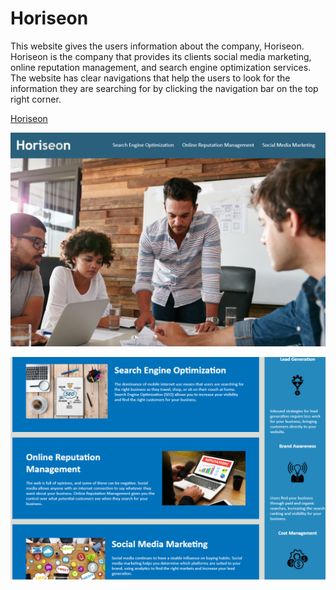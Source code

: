 # Horiseon
This website gives the users information about the company, Horiseon. Horiseon is the company that provides its clients social media marketing, online reputation management, and search engine optimization services. The website has clear navigations that help the users to look for the information they are searching for by clicking the navigation bar on the top right corner.

[Horiseon](https://esaucey.github.io/Horiseon/)

![main page screenshot 1](./assets/images/screenshot1.PNG)

![main page screenshot 1](./assets/images/screenshot2.PNG)
